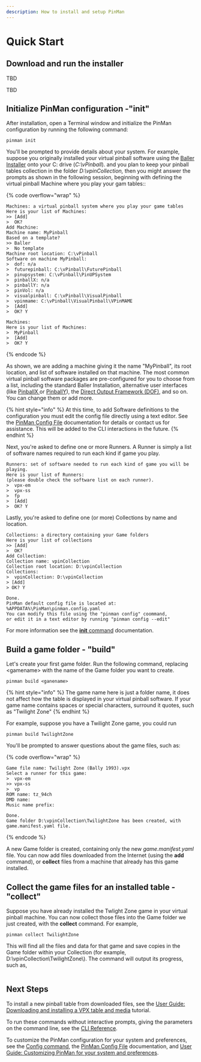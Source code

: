 ```yaml
---
description: How to install and setup PinMan
---
```


# Quick Start

## Download and run the installer

TBD

TBD



## Initialize PinMan configuration -"init"

After installation, open a Terminal window and initialize the PinMan configuration by running the following command:

```
pinman init
```

You'll be prompted to provide details about your system. For example, suppose you originally installed your virtual pinball software using the [Baller Installer](https://www.nailbuster.com/wikipinup/doku.php?id=baller\_installer) onto your C: drive (_C:\vPinball_). and you plan to keep your pinball tables collection in the folder _D:\vpinCollection,_ then you might answer the prompts as shown in the following session, beginning with defining the virtual pinball Machine where you play your gam tables::

{% code overflow="wrap" %}
```shell-session
Machines: a virtual pinball system where you play your game tables
Here is your list of Machines:
>> [Add]
>  OK?
Add Machine:
Machine name: MyPinball
Based on a template?
>> Baller
>  No template
Machine root location: C:\vPinball
Software on machine MyPinball:
>  dof: n/a
>  futurepinball: C:\vPinball\FuturePinball
>  pinupsystem: C:\vPinball\PinUPSystem
>  pinballX: n/a
>  pinballY: n/a
>  pinVol: n/a
>  visualpinball: C:\vPinball\VisualPinball
>  vpinmame: C:\vPinball\VisualPinball\VPinMAME
>  [Add]
>  OK? Y

Machines:
Here is your list of Machines:
>  MyPinball
>  [Add]
>  OK? Y
```
{% endcode %}

As shown, we are adding a machine giving it the name "MyPinball", its root location, and list of software installed on that machine. The most common virtual pinball software packages are pre-configured for you to choose from a list, including the standard Baller Installation, alternative user interfaces (like [PinballX ](https://www.pinballx.com/)or [PinballY](http://mjrnet.org/pinscape/PinballY.php)), the [Direct Output Framework (DOF)](http://mjrnet.org/pinscape/dll-updates.html#GranderUnifider), and so on. You can change them or add more.&#x20;

{% hint style="info" %}
At this time, to add Software definitions to the configuration you must edit the config file directly using a text editor. See the [PinMan Config File](reference/pinman-config-file.md) documentation for details or contact us for assistance. This will be added to the CLI interactions in the future.
{% endhint %}

Next, you're asked to define one or more Runners. A Runner is simply a list of software names required to run each kind if game you play.&#x20;

```
Runners: set of software needed to run each kind of game you will be playing.
Here is your list of Runners: 
(please double check the software list on each runner).
>  vpx-em
>  vpx-ss
>  fp
>  [Add]
>  OK? Y
```

Lastly, you're asked to define one (or more) Collections by name and location.

```
Collections: a directory containing your Game folders
Here is your list of collections
>> [Add]
>  OK?
Add Collection:
Collection name: vpinCollection
Collection root location: D:\vpinCollection
Collections:
>  vpinCollection: D:\vpinCollection
> [Add]
> OK? Y

Done.
PinMan default config file is located at: %APPDATA%\PinMan\pinman.config.yaml
You can modify this file using the "pinman config" coommand, 
or edit it in a text editor by running "pinman config --edit"
```

For more information see the [**init** command](reference/cli-reference/init.md) documentation.

## Build a game folder - "build"

Let's create your first game folder. Run the following command, replacing \<gamename> with the name of the Game folder you want to create.

```
pinman build <ganename>
```

{% hint style="info" %}
The game name here is just a folder name, it does not affect how the table is displayed in your virtual pinball software. If your game name contains spaces or special characters, surround it quotes, such as "Twilight Zone"
{% endhint %}

For example, suppose you have a Twilight Zone game, you could run

```
pinman build TwilightZone
```

You'll be prompted to answer questions about the game files, such as:

{% code overflow="wrap" %}
```
Game file name: Twilight Zone (Bally 1993).vpx
Select a runner for this game:
>  vpx-em
>> vpx-ss
>  vp
ROM name: tz_94ch
DMD name:
Music name prefix:

Done.
Game folder D:\vpinCollection\TwilightZone has been created, with game.manifest.yaml file.
```
{% endcode %}

A new Game folder is created, containing only the new _game.manifest.yaml_ file. You can now add files downloaded from the Internet (using the **add** command), or **collect** files from a machine that already has this game installed.

## Collect the game files for an installed table - "collect"

Suppose you have already installed the Twlight Zone game in your virtual pinball machine. You can now collect those files into the Game folder we just created, with the **collect** command. For example,

```
pinman collect TwilightZone
```

This will find all the files and data for that game and save copies in the Game folder within your Collection (for example, D:\vpinCollection\TwilightZone\\). The command will output its progress, such as,

```
```

## Next Steps

To install a new pinball table from downloaded files, see the [User Guide: Downloading and installing a VPX table and media](examples-and-guides/downloading-and-installing-a-vpx-table-and-media.md) tutorial.&#x20;

To run these commands without interactive prompts, giving the parameters on the command line, see the [CLI Reference](reference/cli-reference/).

To customize the PinMan configuration for your system and preferences, see the [Config command](reference/cli-reference/config.md), the [PinMan Config File](reference/pinman-config-file.md) documentation, and [User Guide: Customizing PinMan for your system and preferences](examples-and-guides/customizing-pinman-for-your-system-and-preferences.md).&#x20;
